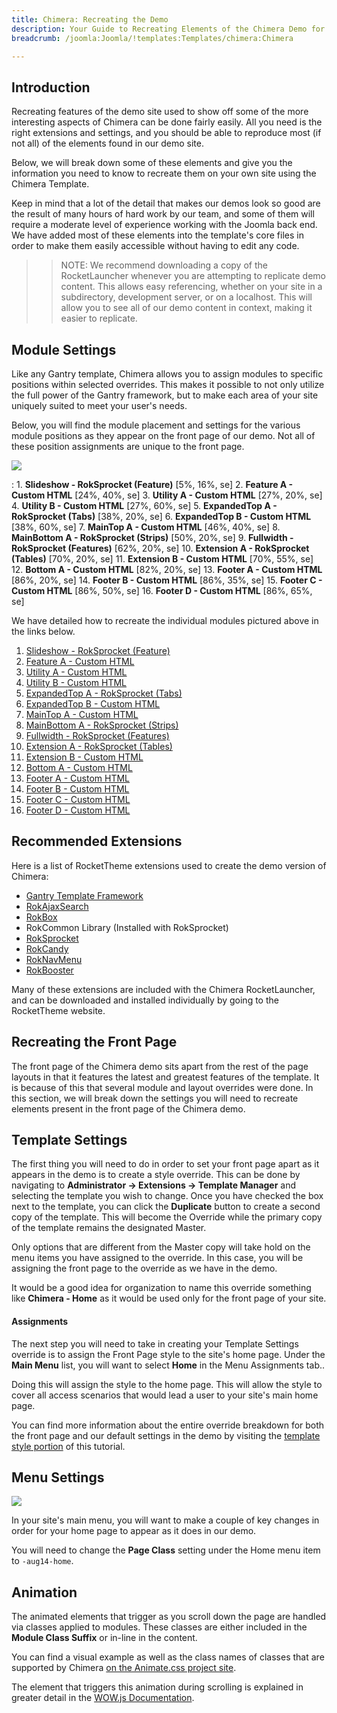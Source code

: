 ```yaml
---
title: Chimera: Recreating the Demo
description: Your Guide to Recreating Elements of the Chimera Demo for Joomla
breadcrumb: /joomla:Joomla/!templates:Templates/chimera:Chimera

---
```


Introduction
-----

Recreating features of the demo site used to show off some of the more interesting aspects of Chimera can be done fairly easily. All you need is the right extensions and settings, and you should be able to reproduce most (if not all) of the elements found in our demo site.

Below, we will break down some of these elements and give you the information you need to know to recreate them on your own site using the Chimera Template.

Keep in mind that a lot of the detail that makes our demos look so good are the result of many hours of hard work by our team, and some of them will require a moderate level of experience working with the Joomla back end. We have added most of these elements into the template's core files in order to make them easily accessible without having to edit any code.

>> NOTE: We recommend downloading a copy of the RocketLauncher whenever you are attempting to replicate demo content. This allows easy referencing, whether on your site in a subdirectory, development server, or on a localhost. This will allow you to see all of our demo content in context, making it easier to replicate.

Module Settings
-----

Like any Gantry template, Chimera allows you to assign modules to specific positions within selected overrides. This makes it possible to not only utilize the full power of the Gantry framework, but to make each area of your site uniquely suited to meet your user's needs.

Below, you will find the module placement and settings for the various module positions as they appear on the front page of our demo. Not all of these position assignments are unique to the front page.

![][template2]

:   1. **Slideshow - RokSprocket (Feature)**  [5%, 16%, se]
    2. **Feature A - Custom HTML**  [24%, 40%, se]
    3. **Utility A - Custom HTML**  [27%, 20%, se]
    4. **Utility B - Custom HTML**  [27%, 60%, se]
    5. **ExpandedTop A - RokSprocket (Tabs)**  [38%, 20%, se]
    6. **ExpandedTop B - Custom HTML**  [38%, 60%, se]
    7. **MainTop A - Custom HTML**  [46%, 40%, se]
    8. **MainBottom A - RokSprocket (Strips)**  [50%, 20%, se]
    9. **Fullwidth - RokSprocket (Features)**  [62%, 20%, se]
    10. **Extension A - RokSprocket (Tables)**  [70%, 20%, se]
    11. **Extension B - Custom HTML**  [70%, 55%, se]
    12. **Bottom A - Custom HTML** [82%, 20%, se]
    13. **Footer A - Custom HTML** [86%, 20%, se]
    14. **Footer B - Custom HTML** [86%, 35%, se]
    15. **Footer C - Custom HTML** [86%, 50%, se]
    16. **Footer D - Custom HTML** [86%, 65%, se]

We have detailed how to recreate the individual modules pictured above in the links below.

1. [Slideshow - RokSprocket (Feature)][module1]
2. [Feature A - Custom HTML][module2]
3. [Utility A - Custom HTML][module3]
4. [Utility B - Custom HTML][module4]
5. [ExpandedTop A - RokSprocket (Tabs)][module5]
6. [ExpandedTop B - Custom HTML][module6]
7. [MainTop A - Custom HTML][module7]
8. [MainBottom A - RokSprocket (Strips)][module8]
9. [Fullwidth - RokSprocket (Features)][module9]
10. [Extension A - RokSprocket (Tables)][module10]
11. [Extension B - Custom HTML][module11]
12. [Bottom A - Custom HTML][module12]
13. [Footer A - Custom HTML][module13]
14. [Footer B - Custom HTML][module14]
15. [Footer C - Custom HTML][module15]
16. [Footer D - Custom HTML][module16]

Recommended Extensions
-----

Here is a list of RocketTheme extensions used to create the demo version of Chimera:

* [Gantry Template Framework][gantry]
* [RokAjaxSearch][rokajaxsearch]
* [RokBox][rokbox]
* RokCommon Library (Installed with RokSprocket)
* [RokSprocket][roksprocket]
* [RokCandy][rokcandy]
* [RokNavMenu][roknavmenu]
* [RokBooster][rokbooster]

Many of these extensions are included with the Chimera RocketLauncher, and can be downloaded and installed individually by going to the RocketTheme website.

Recreating the Front Page
-----

The front page of the Chimera demo sits apart from the rest of the page layouts in that it features the latest and greatest features of the template. It is because of this that several module and layout overrides were done. In this section, we will break down the settings you will need to recreate elements present in the front page of the Chimera demo.

Template Settings
-----

The first thing you will need to do in order to set your front page apart as it appears in the demo is to create a style override. This can be done by navigating to **Administrator -> Extensions -> Template Manager** and selecting the template you wish to change.  Once you have checked the box next to the template, you can click the **Duplicate** button to create a second copy of the template. This will become the Override while the primary copy of the template remains the designated Master.

Only options that are different from the Master copy will take hold on the menu items you have assigned to the override. In this case, you will be assigning the front page to the override as we have in the demo.

It would be a good idea for organization to name this override something like **Chimera - Home** as it would be used only for the front page of your site.

#### Assignments

The next step you will need to take in creating your Template Settings override is to assign the Front Page style to the site's home page. Under the **Main Menu** list, you will want to select **Home** in the Menu Assignments tab..

Doing this will assign the style to the home page. This will allow the style to cover all access scenarios that would lead a user to your site's main home page.

You can find more information about the entire override breakdown for both the front page and our default settings in the demo by visiting the [template style portion][demooverride] of this tutorial.

Menu Settings
-----

![][mainmenu]

In your site's main menu, you will want to make a couple of key changes in order for your home page to appear as it does in our demo.

You will need to change the **Page Class** setting under the Home menu item to `-aug14-home`.

Animation
-----

The animated elements that trigger as you scroll down the page are handled via classes applied to modules. These classes are either included in the **Module Class Suffix** or in-line in the content.

You can find a visual example as well as the class names of classes that are supported by Chimera [on the Animate.css project site][animation].

The element that triggers this animation during scrolling is explained in greater detail in the [WOW.js Documentation][animation2].

[gantry]: http://gantry-framework.org/download
[rokajaxsearch]: http://www.rockettheme.com/joomla/extensions/rokajaxsearch
[rokbox]: http://www.rockettheme.com/joomla/extensions/rokbox
[roksprocket]: http://www.rockettheme.com/joomla/extensions/roksprocket
[template2]: assets/chimera2.jpeg
[demooverride]: demo_override.md
[template]: assets/chimera.jpeg
[roknavmenu]: http://www.rockettheme.com/joomla/extensions/roknavmenu
[rokbooster]: http://www.rockettheme.com/joomla/extensions/rokbooster
[rokcandy]: http://www.rockettheme.com/joomla/extensions/rokcandy
[module1]: demo_module_1.md
[module2]: demo_module_2.md
[module3]: demo_module_3.md
[module4]: demo_module_4.md
[module5]: demo_module_5.md
[module6]: demo_module_6.md
[module7]: demo_module_7.md
[module8]: demo_module_8.md
[module9]: demo_module_9.md
[module10]: demo_module_10.md
[module11]: demo_module_11.md
[module12]: demo_module_12.md
[module13]: demo_module_13.md
[module14]: demo_module_14.md
[module15]: demo_module_15.md
[module16]: demo_module_16.md
[module17]: demo_module_17.md
[module18]: demo_module_18.md
[module19]: demo_module_19.md
[module20]: demo_module_20.md
[module21]: demo_module_21.md
[module22]: demo_module_22.md
[module23]: demo_module_23.md
[mainmenu]: assets/menu_1.jpeg
[article]: assets/article.jpg
[demo11]: assets/demo_10.jpeg
[mobile]: assets/mobilemenu.jpeg
[mobile2]: mobilemenu.md
[sidepanelmodule]: demo_module_10.md
[sidepanel]: assets/sidepanel.jpeg
[animation]: http://daneden.github.io/animate.css/
[animation2]: http://mynameismatthieu.com/WOW/docs.html
